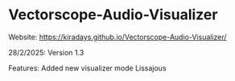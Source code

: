 # Vectorscope-Audio-Visualizer

Website: https://kiradays.github.io/Vectorscope-Audio-Visualizer/


28/2/2025: Version 1.3


Features: Added new visualizer mode Lissajous
